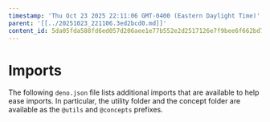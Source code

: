 ```yaml
---
timestamp: 'Thu Oct 23 2025 22:11:06 GMT-0400 (Eastern Daylight Time)'
parent: '[[../20251023_221106.3ed2bcd0.md]]'
content_id: 5da05fda588fd6ed057d206aee1e77b552e2d2517126e7f9bee6f662bd7c0afe
---
```


# Imports

The following `deno.json` file lists additional imports that are available to help ease imports. In particular, the utility folder and the concept folder are available as the `@utils` and `@concepts` prefixes.
